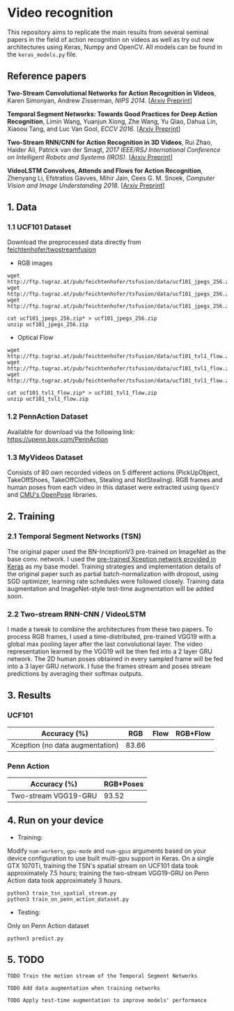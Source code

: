 # Video recognition
This repository aims to replicate the main results from several seminal papers in the field of action recognition on videos as well as try out new architectures using Keras, Numpy and OpenCV. All models can be found in the `keras_models.py` file.
## Reference papers
> 
**Two-Stream Convolutional Networks for Action Recognition in Videos**,
Karen Simonyan, Andrew Zisserman,
*NIPS 2014*.
[[Arxiv Preprint](https://arxiv.org/pdf/1406.2199.pdf)]
> 
**Temporal Segment Networks: Towards Good Practices for Deep Action Recognition**,
Limin Wang, Yuanjun Xiong, Zhe Wang, Yu Qiao, Dahua Lin, Xiaoou Tang, and Luc Van Gool,
*ECCV 2016*.
[[Arxiv Preprint](http://arxiv.org/abs/1608.00859)]
> 
**Two-Stream RNN/CNN for Action Recognition in 3D Videos**,
Rui Zhao, Haider Ali, Patrick van der Smagt,
*2017 IEEE/RSJ International Conference on Intelligent Robots and Systems (IROS)*.
[[Arxiv Preprint](https://arxiv.org/pdf/1703.09783.pdf)]
> 
**VideoLSTM Convolves, Attends and Flows for Action Recognition**,
Zhenyang Li, Efstratios Gavves, Mihir Jain, Cees G. M. Snoek,
*Computer Vision and Image Understanding 2018*.
[[Arxiv Preprint](https://arxiv.org/pdf/1607.01794.pdf)]

## 1. Data
  ### 1.1 UCF101 Dataset 
  Download the preprocessed data directly from [feichtenhofer/twostreamfusion](https://github.com/feichtenhofer/twostreamfusion)
  * RGB images
  ```
  wget http://ftp.tugraz.at/pub/feichtenhofer/tsfusion/data/ucf101_jpegs_256.zip.001
  wget http://ftp.tugraz.at/pub/feichtenhofer/tsfusion/data/ucf101_jpegs_256.zip.002
  wget http://ftp.tugraz.at/pub/feichtenhofer/tsfusion/data/ucf101_jpegs_256.zip.003
  
  cat ucf101_jpegs_256.zip* > ucf101_jpegs_256.zip
  unzip ucf101_jpegs_256.zip
  ```
  * Optical Flow
  ```
  wget http://ftp.tugraz.at/pub/feichtenhofer/tsfusion/data/ucf101_tvl1_flow.zip.001
  wget http://ftp.tugraz.at/pub/feichtenhofer/tsfusion/data/ucf101_tvl1_flow.zip.002
  wget http://ftp.tugraz.at/pub/feichtenhofer/tsfusion/data/ucf101_tvl1_flow.zip.003
  
  cat ucf101_tvl1_flow.zip* > ucf101_tvl1_flow.zip
  unzip ucf101_tvl1_flow.zip
  ```
  ### 1.2 PennAction Dataset
  Available for download via the following link: https://upenn.box.com/PennAction
  ### 1.3 MyVideos Dataset
  Consists of 80 own recorded videos on 5 different actions (PickUpObject, TakeOffShoes, TakeOffClothes, Stealing and NotStealing). RGB   frames and human poses from each video in this dataset were extracted using `OpenCV` and [CMU's OpenPose](https://github.com/CMU-Perceptual-Computing-Lab/openpose) libraries.

## 2. Training
  ### 2.1 Temporal Segment Networks (TSN)
  The original paper used the BN-InceptionV3 pre-trained on ImageNet as the base conv. network. I used the [pre-trained Xception network provided in Keras](https://github.com/keras-team/keras/blob/master/keras/applications/xception.py) as my base model. Training strategies and implementation details of the original paper such as partial batch-normalization with dropout, using SGD optimizer, learning rate schedules were followed closely. Training data augmentation and ImageNet-style test-time augmentation will be added soon.
  ### 2.2 Two-stream RNN-CNN / VideoLSTM
  I made a tweak to combine the architectures from these two papers. To process RGB frames, I used a time-distributed, pre-trained VGG19 with a global max pooling layer after the last convolutional layer. The video representation learned by the VGG19 will be then fed into a 2 layer GRU network. The 2D human poses obtained in every sampled frame will be fed into a 3 layer GRU network. I fuse the frames stream and poses stream predictions by averaging their softmax outputs.
  
 ## 3. Results
  ### UCF101

| Accuracy (%)                      | RGB   | Flow  | RGB+Flow |
|-----------------------------------|-------|-------|----------|
| Xception (no data augmentation)   | 83.66 |       |          |

  ### Penn Action
| Accuracy (%)                      | RGB+Poses|
|-----------------------------------|----------|
| Two-stream VGG19-GRU              | 93.52    |

## 4. Run on your device
* Training:
>
Modify `num-workers`, `gpu-mode` and `num-gpus` arguments based on your device configuration to use built multi-gpu support in Keras.
On a single GTX 1070Ti, training the TSN's spatial stream on UCF101 data took approximately 7.5 hours; training the two-stream VGG19-GRU on Penn Action data took approximately 3 hours.
```
python3 train_tsn_spatial_stream.py
python3 train_on_penn_action_dataset.py
```
* Testing:
>
Only on Penn Action dataset
```
python3 predict.py
```

## 5. TODO
`TODO Train the motion stream of the Temporal Segment Networks`
>
`TODO Add data augmentation when training networks`
>
`TODO Apply test-time augmentation to improve models' performance`
